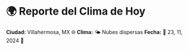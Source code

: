 # 🌍 Reporte del Clima de Hoy

**Ciudad:** Villahermosa, MX 🌐
**Clima:** 🌤️ Nubes dispersas
**Fecha:** 📅 23, 11, 2024 🚀
